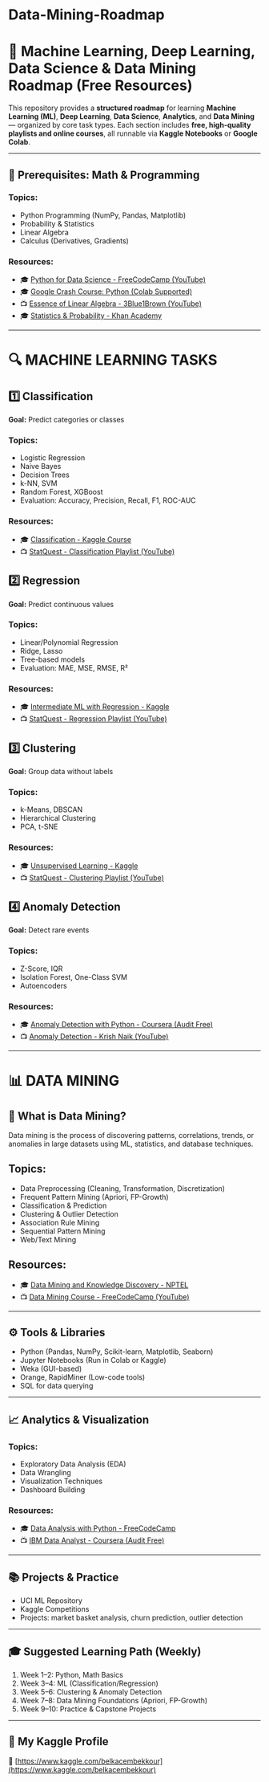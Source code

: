 # Data-Mining-Roadmap

# 🧠 Machine Learning, Deep Learning, Data Science & Data Mining Roadmap (Free Resources)

This repository provides a **structured roadmap** for learning **Machine Learning (ML)**, **Deep Learning**, **Data Science**, **Analytics**, and **Data Mining** — organized by core task types. Each section includes **free, high-quality playlists and online courses**, all runnable via **Kaggle Notebooks** or **Google Colab**.

---

## 🚀 Prerequisites: Math & Programming

### Topics:
- Python Programming (NumPy, Pandas, Matplotlib)
- Probability & Statistics
- Linear Algebra
- Calculus (Derivatives, Gradients)

### Resources:
- 🎓 [Python for Data Science - FreeCodeCamp (YouTube)](https://www.youtube.com/watch?v=LHBE6Q9XlzI)
- 🎓 [Google Crash Course: Python (Colab Supported)](https://www.youtube.com/watch?v=8KeJZBZGtYo)
- 📺 [Essence of Linear Algebra - 3Blue1Brown (YouTube)](https://www.youtube.com/playlist?list=PLZHQObOWTQDMsr9K-rj53DwVRMYO3t5Yr)
- 🎓 [Statistics & Probability - Khan Academy](https://www.khanacademy.org/math/statistics-probability)

---

# 🔍 MACHINE LEARNING TASKS

## 1️⃣ Classification
**Goal:** Predict categories or classes

### Topics:
- Logistic Regression
- Naive Bayes
- Decision Trees
- k-NN, SVM
- Random Forest, XGBoost
- Evaluation: Accuracy, Precision, Recall, F1, ROC-AUC

### Resources:
- 🎓 [Classification - Kaggle Course](https://www.kaggle.com/learn/intro-to-machine-learning)
- 📺 [StatQuest - Classification Playlist (YouTube)](https://www.youtube.com/playlist?list=PLblh5JKOoLUIxGDQs4LFFD--41Vzf-ME1)

## 2️⃣ Regression
**Goal:** Predict continuous values

### Topics:
- Linear/Polynomial Regression
- Ridge, Lasso
- Tree-based models
- Evaluation: MAE, MSE, RMSE, R²

### Resources:
- 🎓 [Intermediate ML with Regression - Kaggle](https://www.kaggle.com/learn/intermediate-machine-learning)
- 📺 [StatQuest - Regression Playlist (YouTube)](https://www.youtube.com/playlist?list=PLblh5JKOoLUIi5X9yoUNfVWb6shRUz5fJ)

## 3️⃣ Clustering
**Goal:** Group data without labels

### Topics:
- k-Means, DBSCAN
- Hierarchical Clustering
- PCA, t-SNE

### Resources:
- 🎓 [Unsupervised Learning - Kaggle](https://www.kaggle.com/learn/unsupervised-learning)
- 📺 [StatQuest - Clustering Playlist (YouTube)](https://www.youtube.com/playlist?list=PLblh5JKOoLUIvG8YbghG2U6kYHfKlrJXq)

## 4️⃣ Anomaly Detection
**Goal:** Detect rare events

### Topics:
- Z-Score, IQR
- Isolation Forest, One-Class SVM
- Autoencoders

### Resources:
- 🎓 [Anomaly Detection with Python - Coursera (Audit Free)](https://www.coursera.org/learn/anomaly-detection)
- 📺 [Anomaly Detection - Krish Naik (YouTube)](https://www.youtube.com/watch?v=0XgKrL0IGrQ)

---

# 📊 DATA MINING

## 🔎 What is Data Mining?
Data mining is the process of discovering patterns, correlations, trends, or anomalies in large datasets using ML, statistics, and database techniques.

## Topics:
- Data Preprocessing (Cleaning, Transformation, Discretization)
- Frequent Pattern Mining (Apriori, FP-Growth)
- Classification & Prediction
- Clustering & Outlier Detection
- Association Rule Mining
- Sequential Pattern Mining
- Web/Text Mining

## Resources:
- 🎓 [Data Mining and Knowledge Discovery - NPTEL](https://www.youtube.com/playlist?list=PLbMVogVj5nJQnNYYH0o-ECjtVgdZfJ8V2)
- 📺 [Data Mining Course - FreeCodeCamp (YouTube)](https://www.youtube.com/watch?v=t8pPdKYpowI)

---

## ⚙️ Tools & Libraries
- Python (Pandas, NumPy, Scikit-learn, Matplotlib, Seaborn)
- Jupyter Notebooks (Run in Colab or Kaggle)
- Weka (GUI-based)
- Orange, RapidMiner (Low-code tools)
- SQL for data querying

---

## 📈 Analytics & Visualization

### Topics:
- Exploratory Data Analysis (EDA)
- Data Wrangling
- Visualization Techniques
- Dashboard Building

### Resources:
- 🎓 [Data Analysis with Python - FreeCodeCamp](https://www.youtube.com/watch?v=r-uOLxNrNk8)
- 📺 [IBM Data Analyst - Coursera (Audit Free)](https://www.coursera.org/professional-certificates/ibm-data-analyst)

---

## 📚 Projects & Practice
- UCI ML Repository
- Kaggle Competitions
- Projects: market basket analysis, churn prediction, outlier detection

---

## 🎓 Suggested Learning Path (Weekly)
1. Week 1–2: Python, Math Basics
2. Week 3–4: ML (Classification/Regression)
3. Week 5–6: Clustering & Anomaly Detection
4. Week 7–8: Data Mining Foundations (Apriori, FP-Growth)
5. Week 9–10: Practice & Capstone Projects

---

## 🧪 My Kaggle Profile
🔗 [https://www.kaggle.com/belkacembekkour](https://www.kaggle.com/belkacembekkour)
